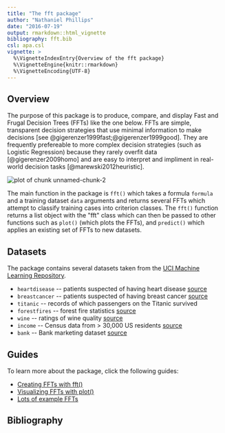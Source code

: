```yaml
---
title: "The fft package"
author: "Nathaniel Phillips"
date: "2016-07-19"
output: rmarkdown::html_vignette
bibliography: fft.bib
csl: apa.csl
vignette: >
  %\VignetteIndexEntry{Overview of the fft package}
  %\VignetteEngine{knitr::rmarkdown}
  %\VignetteEncoding{UTF-8}
---
```


## Overview

The purpose of this package is to produce, compare, and display Fast and Frugal Decision Trees (FFTs) like the one below. FFTs are simple, transparent decision strategies that use minimal information to make decisions [see @gigerenzer1999fast;@gigerenzer1999good]. They are frequently prefereable to more complex decision strategies (such as Logistic Regression) because they rarely overfit data [@gigerenzer2009homo] and are easy to interpret and impliment in real-world decision tasks [@marewski2012heuristic].




<img src="figure/unnamed-chunk-2-1.png" title="plot of chunk unnamed-chunk-2" alt="plot of chunk unnamed-chunk-2" style="display: block; margin: auto;" />

The main function in the package is `fft()` which takes a formula `formula` and a training dataset `data` arguments and returns several FFTs which attempt to classify training cases into criterion classes. The `fft()` function returns a list object with the "fft" class which can then be passed to other functions such as `plot()` (which plots the FFTs), and `predict()` which applies an existing set of FFTs to new datasets.

## Datasets

The package contains several datasets taken from the [UCI Machine Learning Repository](http://archive.ics.uci.edu/ml/).

- `heartdisease` -- patients suspected of having heart disease [source](http://archive.ics.uci.edu/ml/datasets/Heart+Disease)
- `breastcancer` -- patients suspected of having breast cancer [source](https://archive.ics.uci.edu/ml/datasets/Breast+Cancer+Wisconsin+(Diagnostic))
- `titanic` -- records of which passengers on the Titanic survived
- `forestfires` -- forest fire statistics [source](http://archive.ics.uci.edu/ml/datasets/Forest+Fires)
- `wine` -- ratings of wine quality [source](http://archive.ics.uci.edu/ml/datasets/Wine)
- `income` -- Census data from > 30,000 US residents [source](http://archive.ics.uci.edu/ml/datasets/Adult)
- `bank` -- Bank marketing dataset [source](http://archive.ics.uci.edu/ml/datasets/Bank+Marketing)

## Guides

To learn more about the package, click the following guides:

- [Creating FFTs with fft()](fft_function.html)
- [Visualizing FFTs with plot()](fft_plot.html)
- [Lots of example FFTs](fft_example.html)

## Bibliography
